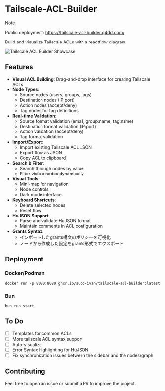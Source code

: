 # Tailscale-ACL-Builder

> [!NOTE]  
> Public deployment: https://tailscale-acl-builder.q4dd.com/

Build and visualize Tailscale ACLs with a reactflow diagram.

![Tailscale ACL Builder Showcase](./showcase/showcase.png)

## Features

- **Visual ACL Building**: Drag-and-drop interface for creating Tailscale ACLs
- **Node Types**:
  - Source nodes (users, groups, tags)
  - Destination nodes (IP:port)
  - Action nodes (accept/deny)
  - Tag nodes for tag definitions
- **Real-time Validation**:
  - Source format validation (email, group:name, tag:name)
  - Destination format validation (IP:port)
  - Action validation (accept/deny)
  - Tag format validation
- **Import/Export**:
  - Import existing Tailscale ACL JSON
  - Export flow as JSON
  - Copy ACL to clipboard
- **Search & Filter**:
  - Search through nodes by value
  - Filter visible nodes dynamically
- **Visual Tools**:
  - Mini-map for navigation
  - Node controls
  - Dark mode interface
- **Keyboard Shortcuts**:
  - Delete selected nodes
  - Reset flow
- **HuJSON Support**:
  - Parse and validate HuJSON format
  - Maintain comments in ACL configuration
- **Grants Syntax**:
  - インポートしたgrants構文のポリシーを可視化
  - ノードから作成した設定をgrants形式でエクスポート

## Deployment

### Docker/Podman

```
docker run -p 8080:8080 ghcr.io/sudo-ivan/tailscale-acl-builder:latest
```

### Bun

```
bun run start
```

## To Do

- [ ] Templates for common ACLs
- [ ] More tailscale ACL syntax support
- [ ] Auto-visualize 
- [ ] Error Syntax highlighting for HuJSON
- [ ] Fix synchronization issues between the sidebar and the nodes/graph

## Contributing

Feel free to open an issue or submit a PR to improve the project.
